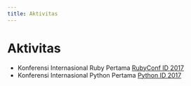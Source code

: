 ```yaml
---
title: Aktivitas
---
```


# Aktivitas

* Konferensi Internasional Ruby Pertama [RubyConf ID 2017](http://ruby.id/conf/2017)
* Konferensi Internasional Python Pertama [Python ID 2017](http://pycon.id/)
